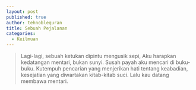 ```yaml
---
layout: post
published: true
author: tehnoblequran
title: Sebuah Pejalanan
categories:
  - Keilmuan
---
```

> Lagi-lagi, sebuah ketukan dipintu mengusik sepi, Aku harapkan kedatangan mentari, bukan sunyi. Susah payah aku mencari di buku-buku. Kutempuh pencarian yang menjerikan hati tentang keabadian, kesejatian yang diwartakan kitab-kitab suci. Lalu kau datang membawa mentari.